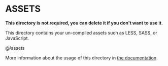 # ASSETS

**This directory is not required, you can delete it if you don't want to use it.**

This directory contains your un-compiled assets such as LESS, SASS, or JavaScript.

@/assets

More information about the usage of this directory in [the documentation](https://nuxtjs.org/guide/assets#webpacked).
